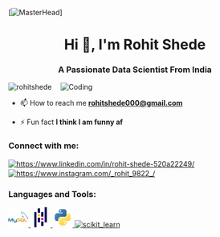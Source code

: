 [![MasterHead](https://camo.githubusercontent.com/1017a31c72fef26066f7e6ccb6b679cd22fd81aa7bd095d5119191da0e0fbc6a/68747470733a2f2f696d616765732e73717561726573706163652d63646e2e636f6d2f636f6e74656e742f76312f3630343763613363366261653433353963386664636138352f313631353332313334383433332d55305037414c4b4630434c4b355836454a4b54372f476f6f676c655f436c6f75645f44617461416e616c79746963732d42616e6e65726769662e6769663f666f726d61743d3235303077)]

<h1 align="center">Hi 👋, I'm Rohit Shede</h1>
<h3 align="center">A Passionate Data Scientist From India</h3>

<img align="right" alt="Coding" width="400" src="https://camo.githubusercontent.com/19db51af5f90f1b152bc0b9078f5fe97053955be5074f03f17019c70345bdcdb/68747470733a2f2f6d69726f2e6d656469756d2e636f6d2f6d61782f313336302f302a37513379765349765f7430696f4a2d5a2e676966">


<p align="left"> <img src="https://komarev.com/ghpvc/?username=rohitshede&label=Profile%20views&color=0e75b6&style=flat" alt="rohitshede" /> </p>

- 📫 How to reach me **rohitshede000@gmail.com**

- ⚡ Fun fact **I think I am funny af**

<h3 align="left">Connect with me:</h3>
<p align="left">
<a href="https://linkedin.com/in/https://www.linkedin.com/in/rohit-shede-520a22249/" target="blank"><img align="center" src="https://raw.githubusercontent.com/rahuldkjain/github-profile-readme-generator/master/src/images/icons/Social/linked-in-alt.svg" alt="https://www.linkedin.com/in/rohit-shede-520a22249/" height="30" width="40" /></a>
<a href="https://instagram.com/https://www.instagram.com/_rohit_9822_/" target="blank"><img align="center" src="https://raw.githubusercontent.com/rahuldkjain/github-profile-readme-generator/master/src/images/icons/Social/instagram.svg" alt="https://www.instagram.com/_rohit_9822_/" height="30" width="40" /></a>
</p>

<h3 align="left">Languages and Tools:</h3>
<p align="left"> <a href="https://www.mysql.com/" target="_blank" rel="noreferrer"> <img src="https://raw.githubusercontent.com/devicons/devicon/master/icons/mysql/mysql-original-wordmark.svg" alt="mysql" width="40" height="40"/> </a> <a href="https://pandas.pydata.org/" target="_blank" rel="noreferrer"> <img src="https://raw.githubusercontent.com/devicons/devicon/2ae2a900d2f041da66e950e4d48052658d850630/icons/pandas/pandas-original.svg" alt="pandas" width="40" height="40"/> </a> <a href="https://www.python.org" target="_blank" rel="noreferrer"> <img src="https://raw.githubusercontent.com/devicons/devicon/master/icons/python/python-original.svg" alt="python" width="40" height="40"/> </a> <a href="https://scikit-learn.org/" target="_blank" rel="noreferrer"> <img src="https://upload.wikimedia.org/wikipedia/commons/0/05/Scikit_learn_logo_small.svg" alt="scikit_learn" width="40" height="40"/> </a> </p>
